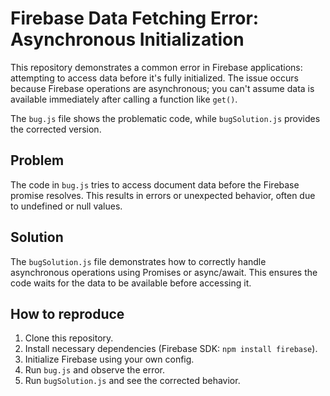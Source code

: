 # Firebase Data Fetching Error: Asynchronous Initialization
This repository demonstrates a common error in Firebase applications: attempting to access data before it's fully initialized.  The issue occurs because Firebase operations are asynchronous; you can't assume data is available immediately after calling a function like `get()`.

The `bug.js` file shows the problematic code, while `bugSolution.js` provides the corrected version.

## Problem
The code in `bug.js` tries to access document data before the Firebase promise resolves. This results in errors or unexpected behavior, often due to undefined or null values.

## Solution
The `bugSolution.js` file demonstrates how to correctly handle asynchronous operations using Promises or async/await.  This ensures the code waits for the data to be available before accessing it.

## How to reproduce
1. Clone this repository.
2. Install necessary dependencies (Firebase SDK: `npm install firebase`).
3. Initialize Firebase using your own config.
4. Run `bug.js` and observe the error.
5. Run `bugSolution.js` and see the corrected behavior.